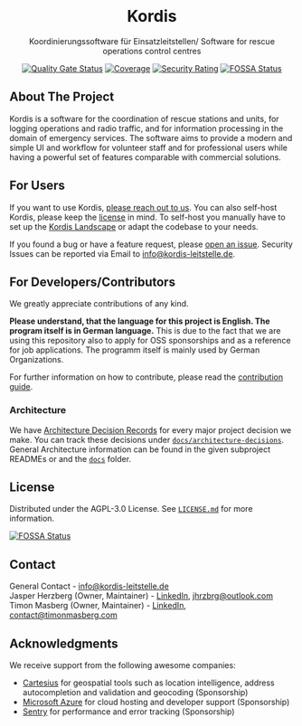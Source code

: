 <br />
<div align="center">

<h1 align="center">Kordis</h3>

Koordinierungssoftware für Einsatzleitstellen/ Software for rescue operations
control centres

[![Quality Gate Status](https://sonarcloud.io/api/project_badges/measure?project=kordis-leitstelle&metric=alert_status)](https://sonarcloud.io/summary/new_code?id=kordis-leitstelle)
[![Coverage](https://sonarcloud.io/api/project_badges/measure?project=kordis-leitstelle&metric=coverage)](https://sonarcloud.io/summary/new_code?id=kordis-leitstelle)
[![Security Rating](https://sonarcloud.io/api/project_badges/measure?project=kordis-leitstelle&metric=security_rating)](https://sonarcloud.io/summary/new_code?id=kordis-leitstelle)
[![FOSSA Status](https://app.fossa.com/api/projects/git%2Bgithub.com%2Fkordis-leitstelle%2Fkordis.svg?type=shield)](https://app.fossa.com/projects/git%2Bgithub.com%2Fkordis-leitstelle%2Fkordis?ref=badge_shield)

</div>

## About The Project

Kordis is a software for the coordination of rescue stations and units, for
logging operations and radio traffic, and for information processing in the
domain of emergency services. The software aims to provide a modern and simple
UI and workflow for volunteer staff and for professional users while having a
powerful set of features comparable with commercial solutions.

## For Users

If you want to use Kordis, <a href="mailto:info@kordis-leitstelle.de">please
reach out to us</a>. You can also self-host Kordis, please keep the
<a href="#license">license</a> in mind. To self-host you manually have to set up
the [Kordis Landscape](docs/landscape.md) or adapt the codebase to your needs.

If you found a bug or have a feature request, please
[open an issue](https://github.com/kordis-leitstelle/kordis/issues/new/choose).
Security Issues can be reported via Email to
[info@kordis-leitstelle.de](mailto:info@kordis-leitstelle.de).

## For Developers/Contributors

We greatly appreciate contributions of any kind.

**Please understand, that the language for this project is English. The program
itself is in German language.** This is due to the fact that we are using this
repository also to apply for OSS sponsorships and as a reference for job
applications. The programm itself is mainly used by German Organizations.

For further information on how to contribute, please read the
[contribution guide](./CONTRIBUTING.md).

### Architecture

We have [Architecture Decision Records](https://adr.github.io/) for every major
project decision we make. You can track these decisions under
[`docs/architecture-decisions`](docs/architecture-decisions). General
Architecture information can be found in the given subproject READMEs or and the
[`docs`](docs) folder.

## License

Distributed under the AGPL-3.0 License. See [`LICENSE.md`](./LICENSE.md) for
more information.


[![FOSSA Status](https://app.fossa.com/api/projects/git%2Bgithub.com%2Fkordis-leitstelle%2Fkordis.svg?type=large)](https://app.fossa.com/projects/git%2Bgithub.com%2Fkordis-leitstelle%2Fkordis?ref=badge_large)

## Contact

General Contact -
[info@kordis-leitstelle.de](mailto:info@kordis-leitstelle.de)  
Jasper Herzberg (Owner, Maintainer) -
[LinkedIn](https://www.linkedin.com/in/jasperherzberg/),
[jhrzbrg@outlook.com](mailto:jhrzbrg@outlook.com)  
Timon Masberg (Owner, Maintainer) -
[LinkedIn](https://www.linkedin.com/in/timon-masberg/),
[contact@timonmasberg.com](mailto:contact@timonmasberg.com)

## Acknowledgments

We receive support from the following awesome companies:

- [Cartesius](https://cartesius.io/) for geospatial tools such as location
  intelligence, address autocompletion and validation and geocoding
  (Sponsorship)
- [Microsoft Azure](https://azure.microsoft.com/) for cloud hosting and
  developer support (Sponsorship)
- [Sentry](https://sentry.com/) for performance and error tracking (Sponsorship)